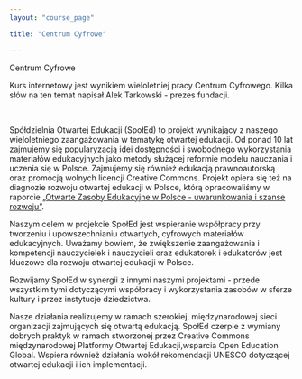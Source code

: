 ```yaml
---
layout: "course_page"

title: "Centrum Cyfrowe"

---
```


<div class="text-center screen-title">
Centrum Cyfrowe
</div>

<div class="screen-content">
  <p>Kurs internetowy jest wynikiem wieloletniej pracy Centrum Cyfrowego. Kilka słów na ten temat napisał Alek Tarkowski - prezes fundacji.</p> 
  &nbsp;
<p>Spółdzielnia Otwartej Edukacji (SpołEd) to projekt wynikający z naszego wieloletniego zaangażowania w tematykę otwartej edukacji. Od ponad 10 lat zajmujemy się popularyzacją idei dostępności i swobodnego wykorzystania materiałów edukacyjnych jako metody służącej reformie modelu nauczania i uczenia się w Polsce. Zajmujemy się również edukacją prawnoautorską oraz promocją wolnych licencji Creative Commons. Projekt opiera się też na diagnozie rozwoju otwartej edukacji w Polsce, którą opracowaliśmy w raporcie <a class="content-link" target="_blank" href="https://ngoteka.pl/bitstream/handle/item/345/OZE-w-PL-uwarunkowania-i-szanse-rozwoju.pdf?sequence=1">&bdquo;Otwarte Zasoby Edukacyjne w Polsce - uwarunkowania i szanse rozwoju&rdquo;</a>. </p>
  <p>Naszym celem w projekcie SpołEd jest wspieranie współpracy przy tworzeniu i upowszechnianiu otwartych, cyfrowych materiałów edukacyjnych. Uważamy bowiem, że zwiększenie zaangażowania i kompetencji nauczycielek i nauczycieli oraz edukatorek i edukatorów jest kluczowe dla rozwoju otwartej edukacji w Polsce.
</p> 
  <p>Rozwijamy SpołEd w synergii z innymi naszymi projektami - przede wszystkim tymi dotyczącymi współpracy i wykorzystania zasobów w sferze kultury i przez instytucje dziedzictwa. 
</p>
  <p>Nasze działania realizujemy w ramach szerokiej, międzynarodowej sieci organizacji zajmujących się otwartą edukacją. SpołEd czerpie z wymiany dobrych praktyk w ramach stworzonej przez Creative Commons międzynarodowej Platformy Otwartej Edukacji,wsparcia Open Education Global. Wspiera również działania wokół rekomendacji UNESCO dotyczącej otwartej edukacji i ich implementacji.</p>

</div> 

